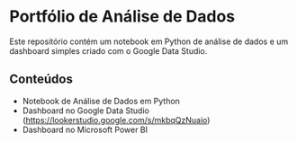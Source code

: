 # Portfólio de Análise de Dados

Este repositório contém um notebook em Python de análise de dados e um dashboard simples criado com o Google Data Studio.

## Conteúdos

- Notebook de Análise de Dados em Python 
- Dashboard no Google Data Studio (https://lookerstudio.google.com/s/mkbqQzNuaio)
- Dashboard no Microsoft Power BI
  
